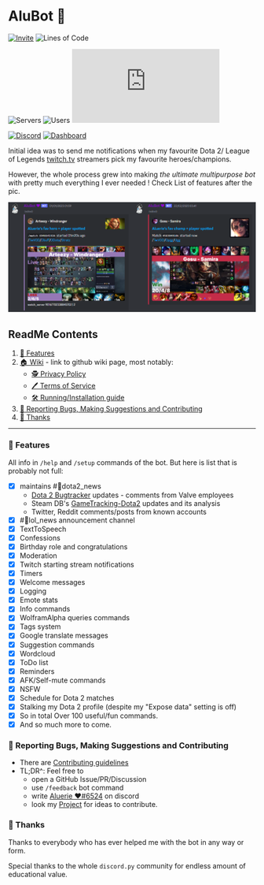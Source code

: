 # AluBot 💜

[![Invite](
<https://img.shields.io/badge/Invite%20the%20bot-link-blueviolet?style=for-the-badge&logo=discord&logoColor=7289da>
)](
<https://discord.com/api/oauth2/authorize?client_id=713124699663499274&scope=bot+applications.commands&permissions=2199023255551>
)
![Lines of Code](
<https://img.shields.io/tokei/lines/github/Aluerie/AluBot?style=for-the-badge&logo=github&color=blueviolet&label=Total%20Lines%20of%20Code>
)

![Servers](
<https://img.shields.io/badge/dynamic/json?style=for-the-badge&color=9678b6&logo=discord&logoColor=7289da&label=total%20servers&query=%24.servers&url=https%3A%2F%2Faluerie.github.io%2FAluBot%2Fapi%2Fdata.json>
)
![Users](
<https://img.shields.io/badge/dynamic/json?style=for-the-badge&color=9678b6&logo=discord&logoColor=7289da&label=total%20users&query=%24.users&url=https%3A%2F%2Faluerie.github.io%2FAluBot%2Fapi%2Fdata.json>
)
![Updated](
<https://img.shields.io/badge/dynamic/json?style=for-the-badge&color=9678b6&logo=none&label=\<-%20Info%20updated&query=%24.updated&url=https%3A%2F%2Faluerie.github.io%2FAluBot%2Fapi%2Fdata.json>)

[![Discord](
<https://img.shields.io/discord/702561315478044804?style=for-the-badge&color=7289da&label=Chat%20On%20Discord&logo=discord&logoColor=7289da>
)](
<https://discord.gg/K8FuDeP>
)
[![Dashboard](
<https://img.shields.io/badge/bot's%20website-link-9400d3?style=for-the-badge&logo=githubsponsors&logoColor=9400d3>
)](
<https://aluerie.github.io/AluBot/>
)

Initial idea was to send me notifications  when my favourite  Dota 2/ League of Legends
[twitch.tv](https://www.twitch.tv/) streamers pick my favourite heroes/champions.

However, the whole process grew into making *the ultimate multipurpose bot*
with pretty much everything I ever needed ! Check List of features after the pic.

![AluBot preview](./assets/images/readme/dota-lol_notifs.png)

## ReadMe Contents

1. [📖 Features](#-features)
2. [🏠 Wiki](https://github.com/Aluerie/AluBot/wiki) - link to github wiki page, most notably:
    * [🕵️ Privacy Policy](https://github.com/Aluerie/AluBot/wiki/%F0%9F%95%B5%EF%B8%8F--Privacy-Policy)
    * [🖊️ Terms of Service](https://github.com/Aluerie/AluBot/wiki/%F0%9F%96%8A%EF%B8%8F-Terms-of-Service)
    * [🛠️ Running/Installation guide](https://github.com/Aluerie/AluBot/wiki/%F0%9F%9B%A0%EF%B8%8FRunning-Installation-guide)
3. [🤝 Reporting Bugs, Making Suggestions and Contributing](#-reporting-bugs-making-suggestions-and-contributing)
4. [🤗 Thanks](#-thanks)

---

### 📖 Features

All info in `/help` and `/setup` commands of the bot. But here is list that is probably not full:

* [X] maintains #🍋dota2_news
  * [Dota 2 Bugtracker](https://github.com/ValveSoftware/Dota2-Gameplay) updates - comments from Valve employees  
  * Steam DB's [GameTracking-Dota2](https://github.com/SteamDatabase/GameTracking-Dota2) updates and its analysis
  * Twitter, Reddit comments/posts from known accounts
* [X] #🔬lol_news announcement channel
* [X] TextToSpeech
* [X] Confessions
* [X] Birthday role and congratulations
* [X] Moderation
* [X] Twitch starting stream notifications
* [X] Timers
* [X] Welcome messages
* [X] Logging
* [X] Emote stats
* [X] Info commands
* [X] WolframAlpha queries commands
* [X] Tags system
* [X] Google translate messages
* [X] Suggestion commands
* [X] Wordcloud
* [X] ToDo list
* [X] Reminders
* [X] AFK/Self-mute commands
* [X] NSFW
* [X] Schedule for Dota 2 matches
* [X] Stalking my Dota 2 profile (despite my "Expose data" setting is off)
* [X] So in total Over 100 useful/fun commands.
* [X] And so much more to come.

### 🤝 Reporting Bugs, Making Suggestions and Contributing

* There are [Contributing guidelines](https://github.com/Aluerie/AluBot/blob/main/.github/CONTRIBUTING.md)
* TL;DR^: Feel free to
  * open a GitHub Issue/PR/Discussion
  * use `/feedback` bot command
  * write [Aluerie ❤#6524](https://discordapp.com/users/312204139751014400) on discord
  * look my [Project](https://github.com/users/Aluerie/projects/8/views/1) for ideas to contribute.

### 🤗 Thanks

Thanks to everybody who has ever helped me with the bot in any way or form.

Special thanks to the whole `discord.py` community for endless amount of educational value.

